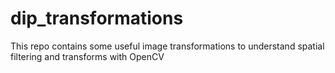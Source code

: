 # dip_transformations
This repo contains some useful image transformations to understand spatial filtering and transforms with OpenCV
